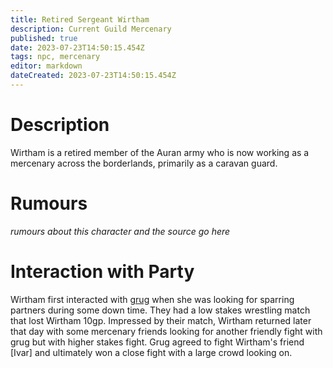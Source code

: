 ```yaml
---
title: Retired Sergeant Wirtham
description: Current Guild Mercenary
published: true
date: 2023-07-23T14:50:15.454Z
tags: npc, mercenary
editor: markdown
dateCreated: 2023-07-23T14:50:15.454Z
---
```


# Description
Wirtham is a retired member of the Auran army who is now working as a mercenary across the borderlands, primarily as a caravan guard.
# Rumours
*rumours about this character and the source go here*

# Interaction with Party
Wirtham first interacted with [grug](/player_characters/grug) when she was looking for sparring partners during some down time. They had a low stakes wrestling match that lost Wirtham 10gp. Impressed by their match, Wirtham returned later that day with some mercenary friends looking for another friendly fight with grug but with higher stakes fight. Grug agreed to fight Wirtham's friend [Ivar] and ultimately won a close fight with a large crowd looking on.